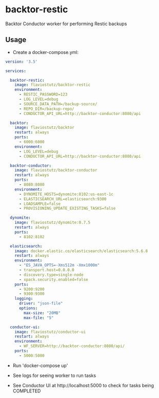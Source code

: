 # backtor-restic

Backtor Conductor worker for performing Restic backups

## Usage

* Create a docker-compose.yml:

```yml
version: '3.5'

services:

  backtor-restic:
    image: flaviostutz/backtor-restic
    environment:
      - RESTIC_PASSWORD=123
      - LOG_LEVEL=debug
      - SOURCE_DATA_PATH=/backup-source/
      - REPO_DIR=/backup-repo/
      - CONDUCTOR_API_URL=http://backtor-conductor:8080/api

  backtor:
    image: flaviostutz/backtor
    restart: always
    ports:
      - 6000:6000
    environment:
      - LOG_LEVEL=debug
      - CONDUCTOR_API_URL=http://backtor-conductor:8080/api

  backtor-conductor:
    image: flaviostutz/backtor-conductor
    restart: always
    ports:
      - 8080:8080
    environment:
      - DYNOMITE_HOSTS=dynomite:8102:us-east-1c
      - ELASTICSEARCH_URL=elasticsearch:9300
      - LOADSAMPLE=false
      - PROVISIONING_UPDATE_EXISTING_TASKS=false

  dynomite:
    image: flaviostutz/dynomite:0.7.5
    restart: always
    ports:
      - 8102:8102

  elasticsearch:
    image: docker.elastic.co/elasticsearch/elasticsearch:5.6.8
    restart: always
    environment:
      - "ES_JAVA_OPTS=-Xms512m -Xmx1000m"
      - transport.host=0.0.0.0
      - discovery.type=single-node
      - xpack.security.enabled=false
    ports:
      - 9200:9200
      - 9300:9300
    logging:
      driver: "json-file"
      options:
        max-size: "20MB"
        max-file: "5"

  conductor-ui:
    image: flaviostutz/conductor-ui
    restart: always
    environment:
      - WF_SERVER=http://backtor-conductor:8080/api/
    ports:
      - 5000:5000

```

* Run 'docker-compose up'

* See logs for seeing worker to run tasks

* See Conductor UI at http://localhost:5000 to check for tasks being COMPLETED

